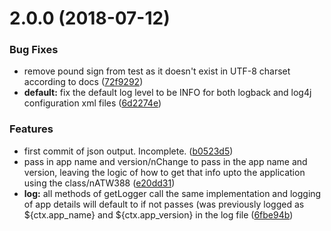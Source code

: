<a name="2.0.0"></a>
# 2.0.0 (2018-07-12)


### Bug Fixes

* remove pound sign from test as it doesn't exist in UTF-8 charset according to docs ([72f9292](https://gitlab.itsshared.net/SecureComms/encoded-logger-output/commit/72f9292))
* **default:** fix the default log level to be INFO for both logback and log4j configuration xml files ([6d2274e](https://gitlab.itsshared.net/SecureComms/encoded-logger-output/commit/6d2274e))


### Features

* first commit of json output. Incomplete. ([b0523d5](https://gitlab.itsshared.net/SecureComms/encoded-logger-output/commit/b0523d5))
* pass in app name and version/nChange to pass in the app name and version, leaving the logic of how to get that info upto the application using the class/nATW388 ([e20dd31](https://gitlab.itsshared.net/SecureComms/encoded-logger-output/commit/e20dd31))
* **log:** all methods of getLogger call the same implementation and logging of app details will default to <not-specified> if not passes (was previously logged as ${ctx.app_name} and ${ctx.app_version} in the log file ([6fbe94b](https://gitlab.itsshared.net/SecureComms/encoded-logger-output/commit/6fbe94b))



